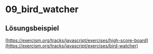 # 09_bird_watcher

## Lösungsbeispiel
[https://exercism.org/tracks/javascript/exercises/high-score-board](https://exercism.org/tracks/javascript/exercises/bird-watcher)
